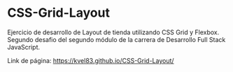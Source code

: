 ﻿# CSS-Grid-Layout

Ejercicio de desarrollo de Layout de tienda utilizando CSS Grid y Flexbox. Segundo desafio del segundo módulo de la carrera de Desarrollo Full Stack JavaScript.

Link de página: https://kvel83.github.io/CSS-Grid-Layout/
